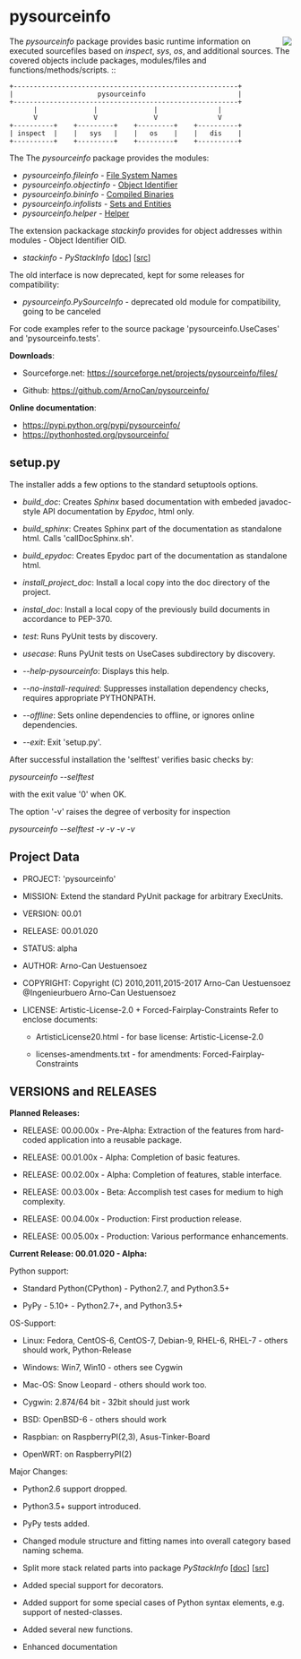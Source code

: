 pysourceinfo
==============

<img align="right" src="docsrc/pysourceinfo-64x64.png?raw=true"/>

The *pysourceinfo* package provides basic runtime information on executed 
sourcefiles based on *inspect*, *sys*, *os*, and additional sources.
The covered objects include packages, modules/files and functions/methods/scripts. ::


    +--------------------------------------------------------+
    |                     pysourceinfo                       |
    +--------------------------------------------------------+
          |              |              |               |
          V              V              V               V
    +----------+    +---------+    +---------+    +----------+
    | inspect  |    |   sys   |    |   os    |    |   dis    |
    +----------+    +---------+    +---------+    +----------+


The The *pysourceinfo* package provides the modules:

* *pysourceinfo.fileinfo* - [File System Names](https://pythonhosted.org/pysourceinfo/namebinding.html#FILENAMEBINDING)
* *pysourceinfo.objectinfo* - [Object Identifier](https://pythonhosted.org/pysourceinfo/namebinding.html#OBJECTNAMEBINDING)
* *pysourceinfo.bininfo* - [Compiled Binaries](https://pythonhosted.org/pysourceinfo/namebinding.html#OBJECTNAMEBINDING)
* *pysourceinfo.infolists* - [Sets and Entities](https://pythonhosted.org/pysourceinfo/namebinding.html#SETSANDENTITIES)
* *pysourceinfo.helper* - [Helper](https://pythonhosted.org/pysourceinfo/helper.html#)

The extension packackage *stackinfo* provides for object addresses within modules - Object Identifier OID. 

* *stackinfo* - *PyStackInfo* \[[doc](https://pythonhosted.org/pystackinfo/)] \[[src](https://pypi.python.org/pypi/pystackinfo/)]

The old interface is now deprecated, kept for some releases for compatibility:

* *pysourceinfo.PySourceInfo* - deprecated old module for compatibility, going to be canceled


For code examples refer to the source package 'pysourceinfo.UseCases' and 'pysourceinfo.tests'.

**Downloads**:

* Sourceforge.net: https://sourceforge.net/projects/pysourceinfo/files/

* Github: https://github.com/ArnoCan/pysourceinfo/

**Online documentation**:

* https://pypi.python.org/pypi/pysourceinfo/
* https://pythonhosted.org/pysourceinfo/

setup.py
--------

The installer adds a few options to the standard setuptools options.

* *build_doc*: Creates *Sphinx* based documentation with embeded javadoc-style API documentation by *Epydoc*, html only.

* *build_sphinx*: Creates Sphinx part of the documentation as standalone html. Calls 'callDocSphinx.sh'.

* *build_epydoc*: Creates Epydoc part of the documentation as standalone html.

* *install_project_doc*: Install a local copy into the doc directory of the project.

* *instal_doc*: Install a local copy of the previously build documents in accordance to PEP-370.

* *test*: Runs PyUnit tests by discovery.

* *usecase*: Runs PyUnit tests on UseCases subdirectory by discovery.


* *--help-pysourceinfo*: Displays this help.

* *--no-install-required*: Suppresses installation dependency checks, requires appropriate PYTHONPATH.

* *--offline*: Sets online dependencies to offline, or ignores online dependencies.

* *--exit*: Exit 'setup.py'.


After successful installation the 'selftest' verifies basic checks by:

  *pysourceinfo --selftest*

with the exit value '0' when OK.

The option '-v' raises the degree of verbosity for inspection

  *pysourceinfo --selftest -v -v -v -v*
 

Project Data
------------

* PROJECT: 'pysourceinfo'

* MISSION: Extend the standard PyUnit package for arbitrary ExecUnits.

* VERSION: 00.01

* RELEASE: 00.01.020

* STATUS: alpha

* AUTHOR: Arno-Can Uestuensoez

* COPYRIGHT: Copyright (C) 2010,2011,2015-2017 Arno-Can Uestuensoez @Ingenieurbuero Arno-Can Uestuensoez

* LICENSE: Artistic-License-2.0 + Forced-Fairplay-Constraints
  Refer to enclose documents:
  
    *  ArtisticLicense20.html - for base license: Artistic-License-2.0 

    *  licenses-amendments.txt - for amendments: Forced-Fairplay-Constraints

VERSIONS and RELEASES
---------------------

**Planned Releases:**

* RELEASE: 00.00.00x - Pre-Alpha: Extraction of the features from hard-coded application into a reusable package.

* RELEASE: 00.01.00x - Alpha: Completion of basic features. 

* RELEASE: 00.02.00x - Alpha: Completion of features, stable interface. 

* RELEASE: 00.03.00x - Beta: Accomplish test cases for medium to high complexity.

* RELEASE: 00.04.00x - Production: First production release. 

* RELEASE: 00.05.00x - Production: Various performance enhancements.


**Current Release: 00.01.020 - Alpha:**

Python support: 

* Standard Python(CPython) - Python2.7, and Python3.5+ 

* PyPy - 5.10+ - Python2.7+, and Python3.5+

OS-Support:

* Linux: Fedora, CentOS-6, CentOS-7, Debian-9, RHEL-6, RHEL-7 - others should work, Python-Release 

* Windows: Win7, Win10 - others see Cygwin

* Mac-OS: Snow Leopard - others should work too.

* Cygwin: 2.874/64 bit - 32bit should just work

* BSD: OpenBSD-6 - others should work

* Raspbian: on RaspberryPI(2,3), Asus-Tinker-Board

* OpenWRT: on RaspberryPI(2)

Major Changes:

* Python2.6 support dropped.

* Python3.5+ support introduced.

* PyPy tests added.

* Changed module structure and fitting names into overall category based naming schema.

* Split more stack related parts into package *PyStackInfo* \[[doc](https://pythonhosted.org/pystackinfo/)] \[[src](https://pypi.python.org/pypi/pystackinfo/)]

* Added special support for decorators.

* Added support for some special cases of Python syntax elements, e.g. support of nested-classes.

* Added several new functions.

* Enhanced documentation
